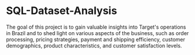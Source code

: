 # SQL-Dataset-Analysis
The goal of this project is to gain valuable insights into Target's operations in Brazil and to shed light on various aspects of the business, such as order processing, pricing strategies, payment and shipping efficiency, customer demographics, product characteristics, and customer satisfaction levels.
